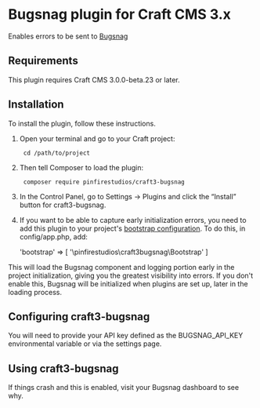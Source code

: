# Bugsnag plugin for Craft CMS 3.x

Enables errors to be sent to [Bugsnag](https://www.bugsnag.com)

## Requirements

This plugin requires Craft CMS 3.0.0-beta.23 or later.

## Installation

To install the plugin, follow these instructions.

1. Open your terminal and go to your Craft project:

        cd /path/to/project

2. Then tell Composer to load the plugin:

        composer require pinfirestudios/craft3-bugsnag

3. In the Control Panel, go to Settings → Plugins and click the “Install” button for craft3-bugsnag.

4. If you want to be able to capture early initialization errors, you need to add this plugin to your project's [bootstrap  configuration](http://www.yiiframework.com/doc-2.0/yii-base-application.html#$bootstrap-detail).  To do this, in config/app.php, add:
        
    'bootstrap' => [
        '\pinfirestudios\craft3bugsnag\Bootstrap'
    ]

This will load the Bugsnag component and logging portion early in the project initialization, giving you the greatest visibility into errors.  If you don't enable this, Bugsnag will be initialized when plugins are set up, later in the loading process.

## Configuring craft3-bugsnag

You will need to provide your API key defined as the BUGSNAG_API_KEY environmental variable or
via the settings page.

## Using craft3-bugsnag

If things crash and this is enabled, visit your Bugsnag dashboard to see why.

